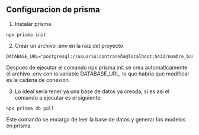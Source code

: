 ## Configuracion de prisma
1. Instalar prisma
```
npx prisma init
```
2. Crear un archivo .env en la raiz del proyecto
```
DATABASE_URL="postgresql://usuario:contraseña@localhost:5432/nombre_base_de_datos"
```
Despues de ejecutar el comando npx prisma init se crea automaticamente el archivo .env con la variable DATABASE_URL, lo que habria que modificar es la cadena de conexion.

3. Lo ideal seria tener ya una base de datos ya creada, si es asi el comando a ejecutar es el siguiente:
```
npx prisma db pull
```
Este comando se encarga de leer la base de datos y generar los modelos en prisma.